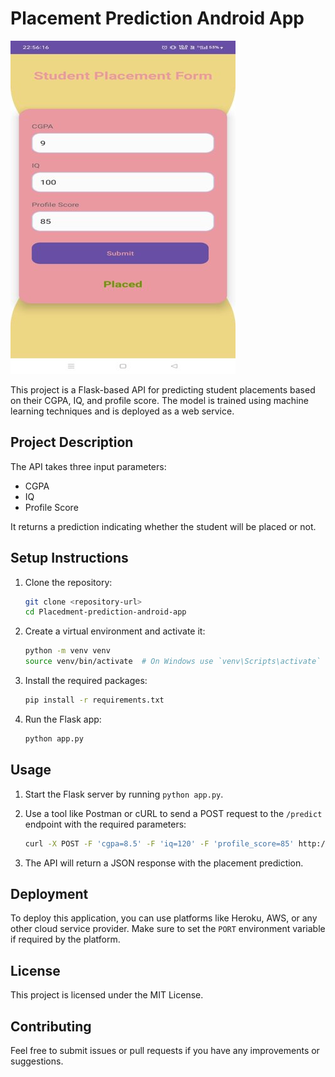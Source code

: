 # Placement Prediction Android App

![App Image](appimage.jpg)

This project is a Flask-based API for predicting student placements based on their CGPA, IQ, and profile score. The model is trained using machine learning techniques and is deployed as a web service.

## Project Description

The API takes three input parameters:
- CGPA
- IQ
- Profile Score

It returns a prediction indicating whether the student will be placed or not.

## Setup Instructions

1. Clone the repository:
    ```sh
    git clone <repository-url>
    cd Placedment-prediction-android-app
    ```

2. Create a virtual environment and activate it:
    ```sh
    python -m venv venv
    source venv/bin/activate  # On Windows use `venv\Scripts\activate`
    ```

3. Install the required packages:
    ```sh
    pip install -r requirements.txt
    ```

4. Run the Flask app:
    ```sh
    python app.py
    ```

## Usage

1. Start the Flask server by running `python app.py`.
2. Use a tool like Postman or cURL to send a POST request to the `/predict` endpoint with the required parameters:
    ```sh
    curl -X POST -F 'cgpa=8.5' -F 'iq=120' -F 'profile_score=85' http://127.0.0.1:5000/predict
    ```

3. The API will return a JSON response with the placement prediction.

## Deployment

To deploy this application, you can use platforms like Heroku, AWS, or any other cloud service provider. Make sure to set the `PORT` environment variable if required by the platform.

## License

This project is licensed under the MIT License.

## Contributing

Feel free to submit issues or pull requests if you have any improvements or suggestions.
